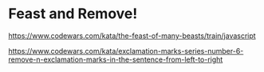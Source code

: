 # Feast and Remove!

https://www.codewars.com/kata/the-feast-of-many-beasts/train/javascript

https://www.codewars.com/kata/exclamation-marks-series-number-6-remove-n-exclamation-marks-in-the-sentence-from-left-to-right

